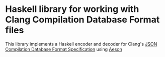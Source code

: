 
# Haskell library for working with Clang Compilation Database Format files

This library implements a Haskell encoder and decoder for Clang's [JSON
Compilation Database Format
Specification](http://clang.llvm.org/docs/JSONCompilationDatabase.html) using
[Aeson](http://hackage.haskell.org/package/aeson)

